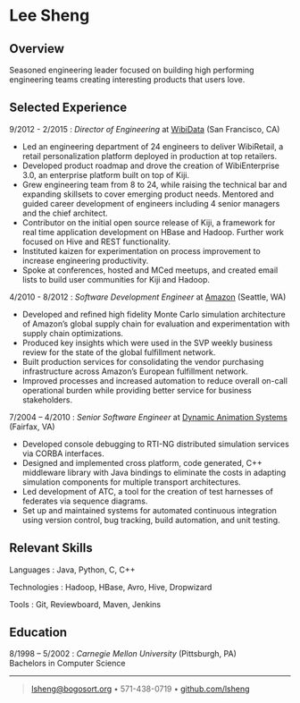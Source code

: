 Lee Sheng
=========

Overview
--------

Seasoned engineering leader focused on building high performing engineering
teams creating interesting products that users love.

Selected Experience
-------------------

9/2012 - 2/2015
:   *Director of Engineering*
    at [WibiData](https://www.wibidata.com)
    (San Francisco, CA)

* Led an engineering department of 24 engineers to deliver WibiRetail, a retail
  personalization platform deployed in production at top retailers.
* Developed product roadmap and drove the creation of WibiEnterprise 3.0, an
  enterprise platform built on top of Kiji.
* Grew engineering team from 8 to 24, while raising the technical bar and
  expanding skillsets to cover emerging product needs.  Mentored and guided
  career development of engineers including 4 senior managers and the chief
  architect.
* Contributor on the initial open source release of Kiji, a framework for
  real time application development on HBase and Hadoop.  Further work focused
  on Hive and REST functionality.
* Instituted kaizen for experimentation on process improvement to increase
  engineering productivity. 
* Spoke at conferences, hosted and MCed meetups, and created email lists to
  build user communities for Kiji and Hadoop.

4/2010 - 8/2012
:   *Software Development Engineer*
    at [Amazon](http://amazon.com)
    (Seattle, WA)

* Developed and refined high fidelity Monte Carlo simulation architecture of
  Amazon’s global supply chain for evaluation and experimentation with supply
  chain optimizations.  
* Produced key insights which were used in the SVP weekly business review for
  the state of the global fulfillment network.
* Built production services for consolidating the vendor purchasing
  infrastructure across Amazon’s European fulfillment network.
* Improved processes and increased automation to reduce overall on-call operational
  burden while providing better service for business stakeholders.

7/2004 – 4/2010
:   *Senior Software Engineer*
    at [Dynamic Animation Systems](http://www.d-a-s.com/)
    (Fairfax, VA)

* Developed console debugging to RTI-NG distributed simulation services via
  CORBA interfaces.
* Designed and implemented cross platform, code generated, C++ middleware
  library with Java bindings to eliminate the costs in adapting simulation
  components for multiple transport architectures.
* Led development of ATC, a tool for the creation of test harnesses of
  federates via sequence diagrams.
* Set up and maintained systems for automated continuous integration using
  version control, bug tracking, build automation, and unit testing.

Relevant Skills
---------------

Languages
:   Java, Python, C, C++

Technologies
:   Hadoop, HBase, Avro, Hive, Dropwizard

Tools
:   Git, Reviewboard, Maven, Jenkins

Education
---------

8/1998 – 5/2002
:   *Carnegie Mellon University* (Pittsburgh, PA) \
    Bachelors in Computer Science 

----

> <lsheng@bogosort.org> • 571-438-0719 • [github.com/lsheng](http://github.com/lsheng)
